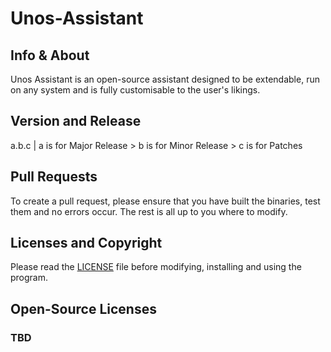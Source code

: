# Unos-Assistant

## Info & About
Unos Assistant is an open-source assistant designed to be extendable, run on any system and is fully customisable to the user's likings.

## Version and Release
a.b.c | a is for Major Release > b is for Minor Release > c is for Patches

## Pull Requests
To create a pull request, please ensure that you have built the binaries, test them and no errors occur. The rest is all up to you where to modify.

## Licenses and Copyright
Please read the [LICENSE](https://github.com/MostlyWhat/Unos-Assistant/blob/main/LICENSE) file before modifying, installing and using the program.

## Open-Source Licenses

### TBD

